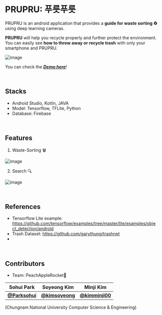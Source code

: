 # PRUPRU: 푸릇푸릇

PRUPRU is an android application that provides a **guide for waste sorting ♻** using deep learning cameras.


**PRUPRU** will help you recycle properly and further protect the environment. You can easily see **how to throw away or recycle trash** with only your smartphone and PRUPRU.

![image](https://user-images.githubusercontent.com/43427380/143508106-19002018-3890-4fea-aadf-5030c56671ce.png)   

You can check the [***Demo here***](https://youtu.be/p2s2YJBEg4w)!   

<br/>

## Stacks

- Android Studio, Kotlin, JAVA
- Model: Tensorflow, TFLite, Python
- Database: Firebase

<br/>

## Features

1. Waste-Sorting 🗑

![image](https://user-images.githubusercontent.com/43427380/143507637-c0eb4eba-5b61-419c-9562-41995d45b78c.png)


2. Search 🔍

![image](https://user-images.githubusercontent.com/43427380/143507619-73b819b4-9f82-4f9d-a7b9-1110ae878941.png)

<br/>

## References
- Tensorflow Lite example: https://github.com/tensorflow/examples/tree/master/lite/examples/object_detection/android
- Trash Dataset: https://github.com/garythung/trashnet
- 

<br/>

## Contributors
- Team: PeachAppleRocket🚀

| Sohui Park | Soyeong Kim | Minji Kim |
|:---:|:---:|:---:|
| [**@Parksohui**](https://github.com/Parksohui)| [**@kimsoyeong**](https://github.com/kimsoyeong) | [**@kimminji00**](https://github.com/kimminji00) |

 (Chungnam National University Computer Science & Engineering)
